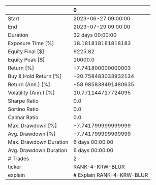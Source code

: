 |                        | 0                         |
|:-----------------------|:--------------------------|
| Start                  | 2023-06-27 09:00:00       |
| End                    | 2023-07-29 09:00:00       |
| Duration               | 32 days 00:00:00          |
| Exposure Time [%]      | 18.181818181818183        |
| Equity Final [$]       | 9225.82                   |
| Equity Peak [$]        | 10000.0                   |
| Return [%]             | -7.741800000000003        |
| Buy & Hold Return [%]  | -20.758483033932134       |
| Return (Ann.) [%]      | -58.985838491480635       |
| Volatility (Ann.) [%]  | 10.771144717724095        |
| Sharpe Ratio           | 0.0                       |
| Sortino Ratio          | 0.0                       |
| Calmar Ratio           | 0.0                       |
| Max. Drawdown [%]      | -7.741799999999999        |
| Avg. Drawdown [%]      | -7.741799999999999        |
| Max. Drawdown Duration | 6 days 00:00:00           |
| Avg. Drawdown Duration | 6 days 00:00:00           |
| # Trades               | 2                         |
| ticker                 | RANK-4-KRW-BLUR           |
| explain                | # Explain RANK-4-KRW-BLUR |